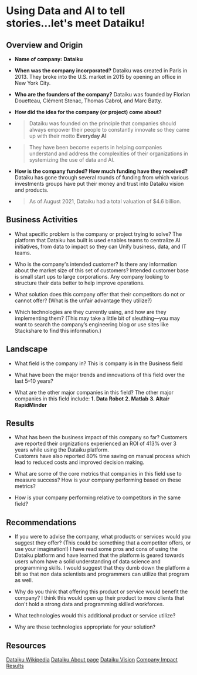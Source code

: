 # Using Data and AI to tell stories...let's meet Dataiku!

## Overview and Origin

* **Name of company:** **Dataiku**

* **When was the company incorporated?** Dataiku was created in Paris in 2013. They broke into the U.S. market in 2015 by opening an office in New York City.

* **Who are the founders of the company?** Dataiku was founded by Florian Douetteau, Clément Stenac, Thomas Cabrol, and Marc Batty. 

* **How did the idea for the company (or project) come about?** 
* >Dataiku was founded on the principle that companies should always empower their people to constantly innovate so they came up with their motto **Everyday AI**  
* >They have been become experts in helping companies understand and address the complexities of their organizations in systemizing the use of data and AI.

* **How is the company funded? How much funding have they received?**
Dataiku has gone through several rounds of funding from which various investments groups have put their money and trust into Dataiku vision and products. 
* >As of August 2021, Dataiku had a total valuation of $4.6 billion.

## Business Activities

* What specific problem is the company or project trying to solve?
The platform that Dataiku has built is used enables teams to centralize AI initiatives, from data to impact so they can Unify business, data, and IT teams.
* Who is the company's intended customer? Is there any information about the market size of this set of customers?
Intended customer base is small start ups to large corporations. Any company looking to structure their data better to help improve operations.
* What solution does this company offer that their competitors do not or cannot offer? (What is the unfair advantage they utilize?)

* Which technologies are they currently using, and how are they implementing them? (This may take a little bit of sleuthing&mdash;you may want to search the company’s engineering blog or use sites like Stackshare to find this information.)

## Landscape

* What field is the company in? This is company is in the Business field
* What have been the major trends and innovations of this field over the last 5&ndash;10 years?

* What are the other major companies in this field?
The other major companies in this field include: 
 **1. Data Robot**
**2. Matlab**
**3. Altair RapidMinder**
## Results

* What has been the business impact of this company so far?
Customers ave reported their orgnizations experienced an ROI of 413% over 3 years while using the Dataiku platform.  
Customrs have also reported 80% time saving on manual process which lead to reduced costs and improved decision making.
* What are some of the core metrics that companies in this field use to measure success? How is your company performing based on these metrics?

* How is your company performing relative to competitors in the same field?

## Recommendations

* If you were to advise the company, what products or services would you suggest they offer? (This could be something that a competitor offers, or use your imagination!)
I have read some pros and cons of using the Dataiku platform and have learned that the platform is geared towards users whom have a solid understanding of data science and programming skills. I would suggest that they dumb down the platform a bit so that non data scientists and programmers can utilize that program as well.
* Why do you think that offering this product or service would benefit the company?
I think this would open up their product to more clients that don't hold a strong data and programming skilled workforces.
* What technologies would this additional product or service utilize?

* Why are these technologies appropriate for your solution?

## Resources
[Dataiku Wikipedia](https://en.wikipedia.org/wiki/Dataiku)
[Dataiku About page](https://www.dataiku.com/company/)
[Dataiku Vision](https://knowledge.dataiku.com/latest/getting-started/about-dataiku/concept-value-proposition.html)
[Company Impact Results](https://pages.dataiku.com/forrester-tei#:~:text=Customer%20interviews%20and%20financial%20analysis,making%20on%20key%20business%20activities.)